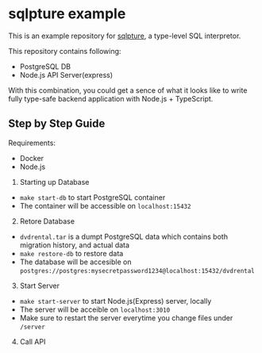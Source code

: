 # sqlpture example
This is an example repository for [sqlpture](https://github.com/andoshin11/sqlpture), a type-level SQL interpretor.

This repository contains following:

- PostgreSQL DB
- Node.js API Server(express)

With this combination, you could get a sence of what it looks like to write fully type-safe backend application with Node.js + TypeScript.

## Step by Step Guide

Requirements:
- Docker
- Node.js

1. Starting up Database
 - `make start-db` to start PostgreSQL container
 - The container will be accessible on `localhost:15432`

2. Retore Database
  - `dvdrental.tar` is a dumpt PostgreSQL data which contains both migration history, and actual data
  - `make restore-db` to restore data
  - The database will be accesible on `postgres://postgres:mysecretpassword1234@localhost:15432/dvdrental`

3. Start Server
  - `make start-server` to start Node.js(Express) server, locally
  - The server will be acceible on `localhost:3010`
  - Make sure to restart the server everytime you change files under `/server`

4. Call API
